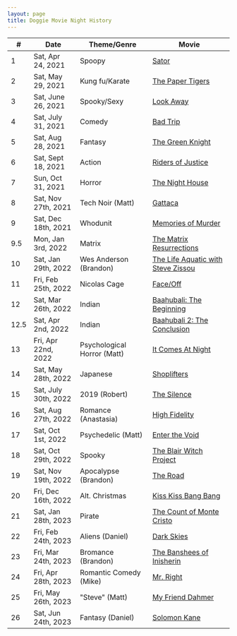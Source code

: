 ```yaml
---
layout: page
title: Doggie Movie Night History
---
```

| #    | Date                 | Theme/Genre                 | Movie                              |
|------|----------------------|-----------------------------|------------------------------------|
| 1    | Sat, Apr 24, 2021    | Spoopy                      | [Sator](https://www.imdb.com/title/tt10556320) |
| 2    | Sat, May 29, 2021    | Kung fu/Karate              | [The Paper Tigers](https://www.imdb.com/title/tt6060444) |
| 3    | Sat, June 26, 2021   | Spooky/Sexy                 | [Look Away](https://www.imdb.com/title/tt5834760) |
| 4    | Sat, July 31, 2021   | Comedy                      | [Bad Trip](https://www.imdb.com/title/tt9684220) |
| 5    | Sat, Aug 28, 2021    | Fantasy                     | [The Green Knight](https://www.imdb.com/title/tt9243804) |
| 6    | Sat, Sept 18, 2021   | Action                      | [Riders of Justice](https://www.imdb.com/title/tt11655202) |
| 7    | Sun, Oct 31, 2021    | Horror                      | [The Night House](https://www.imdb.com/title/tt9731534) |
| 8    | Sat, Nov 27th, 2021  | Tech Noir (Matt)            | [Gattaca](https://www.imdb.com/title/tt0119177) |
| 9    | Sat, Dec 18th, 2021  | Whodunit                    | [Memories of Murder](https://www.imdb.com/title/tt0353969) |
| 9.5  | Mon, Jan 3rd, 2022   | Matrix                      | [The Matrix Resurrections](https://www.imdb.com/title/tt10838180) |
| 10   | Sat, Jan 29th, 2022  | Wes Anderson (Brandon)      | [The Life Aquatic with Steve Zissou](https://www.imdb.com/title/tt0362270) |
| 11   | Fri, Feb 25th, 2022  | Nicolas Cage                | [Face/Off](https://www.imdb.com/title/tt0119094) |
| 12   | Sat, Mar 26th, 2022  | Indian                      | [Baahubali: The Beginning](https://www.imdb.com/title/tt2631186) |
| 12.5 | Sat, Apr 2nd, 2022   | Indian                      | [Baahubali 2: The Conclusion](https://www.imdb.com/title/tt4849438) |
| 13   | Fri, Apr 22nd, 2022  | Psychological Horror (Matt) | [It Comes At Night](https://www.imdb.com/title/tt4695012) |
| 14   | Sat, May 28th, 2022  | Japanese                    | [Shoplifters](https://www.imdb.com/title/tt8075192) |
| 15   | Sat, July 30th, 2022 | 2019 (Robert)               | [The Silence](https://www.imdb.com/title/tt7315484) |
| 16   | Sat, Aug 27th, 2022  | Romance (Anastasia)         | [High Fidelity](https://www.imdb.com/title/tt0146882) |
| 17   | Sat, Oct 1st, 2022   | Psychedelic (Matt)          | [Enter the Void](https://www.imdb.com/title/tt1191111) |
| 18   | Sat, Oct 29th, 2022  | Spooky                      | [The Blair Witch Project](https://www.imdb.com/title/tt0185937) |
| 19   | Sat, Nov 19th, 2022  | Apocalypse (Brandon)        | [The Road](https://www.imdb.com/title/tt0898367) |
| 20   | Fri, Dec 16th, 2022  | Alt. Christmas              | [Kiss Kiss Bang Bang](https://www.imdb.com/title/tt0373469) |
| 21   | Sat, Jan 28th, 2023  | Pirate                      | [The Count of Monte Cristo](https://www.imdb.com/title/tt0245844) |
| 22   | Fri, Feb 24th, 2023  | Aliens (Daniel)             | [Dark Skies](https://www.imdb.com/title/tt2387433) |
| 23   | Fri, Mar 24th, 2023  | Bromance (Brandon)          | [The Banshees of Inisherin](https://www.imdb.com/title/tt11813216) |
| 24   | Fri, Apr 28th, 2023  | Romantic Comedy (Mike)      | [Mr. Right](https://www.imdb.com/title/tt2091935) |
| 25   | Fri, May 26th, 2023  | "Steve" (Matt)              | [My Friend Dahmer](https://www.imdb.com/title/tt2291540) |
| 26   | Sat, Jun 24th, 2023  | Fantasy (Daniel)            | [Solomon Kane](https://imdb.com/title/tt0970452) |
